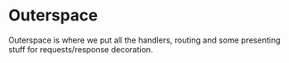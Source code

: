 # Outerspace

Outerspace is where we put all the handlers, routing and some presenting stuff for requests/response decoration.